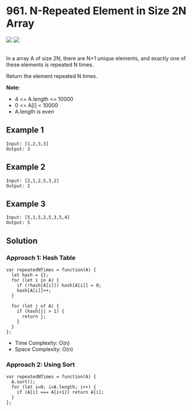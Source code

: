 
# 961. N-Repeated Element in Size 2N Array

<div style={{ display: "flex", flex-direction: "column" }}>
  <img src="https://img.shields.io/badge/Level-Easy-brightgreen" />
  <img src="https://img.shields.io/badge/Hash Table-grey" />
</div>

<br /> In a array A of size 2N, there are N+1 unique elements, and exactly one of these elements is repeated N times.

Return the element repeated N times.

<strong>Note:</strong>
- 4 <= A.length <= 10000
- 0 <= A[i] < 10000
- A.length is even

## Example 1

```
Input: [1,2,3,3]
Output: 3
```

## Example 2

```
Input: [2,1,2,5,3,2]
Output: 2
```

## Example 3

```
Input: [5,1,5,2,5,3,5,4]
Output: 5
```

## Solution
### Approach 1: Hash Table
```
var repeatedNTimes = function(A) {
  let hash = {};
  for (let i in A) {
    if (!hash[A[i]]) hash[A[i]] = 0;
    hash[A[i]]++;
  }

  for (let j of A) {
    if (hash[j] > 1) {
      return j;
    }
  }
};
```

- Time Complexity: O(n)
- Space Complexity: O(n)

### Approach 2: Using Sort
```
var repeatedNTimes = function(A) {
  A.sort();
  for (let i=0; i<A.length; i++) {
    if (A[i] === A[i+1]) return A[i];
  }
};
```
